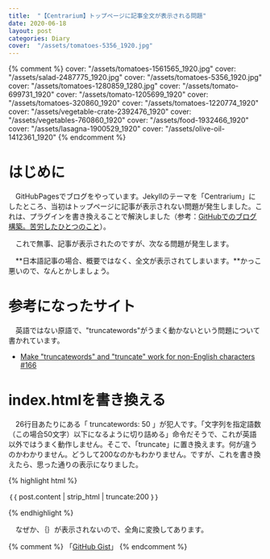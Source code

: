 ```yaml
---
title:  "【Centrarium】トップページに記事全文が表示される問題"
date: 2020-06-18
layout: post
categories: Diary
cover:  "/assets/tomatoes-5356_1920.jpg"
---
```

{% comment %}
cover:  "/assets/tomatoes-1561565_1920.jpg"
cover:  "/assets/salad-2487775_1920.jpg"
cover:  "/assets/tomatoes-5356_1920.jpg"
cover:  "/assets/tomatoes-1280859_1280.jpg"
cover:  "/assets/tomato-699731_1920"
cover:  "/assets/tomato-1205699_1920"
cover:  "/assets/tomatoes-320860_1920"
cover:  "/assets/tomatoes-1220774_1920"
cover:  "/assets/vegetable-crate-2392476_1920"
cover:  "/assets/vegetables-760860_1920"
cover:  "/assets/food-1932466_1920"
cover:  "/assets/lasagna-1900529_1920"
cover:  "/assets/olive-oil-1412361_1920"
{% endcomment %}


# はじめに
　GitHubPagesでブログをやっています。Jekyllのテーマを「Centrarium」にしたところ、当初はトップページに記事が表示されない問題が発生しました。これは、プラグインを書き換えることで解決しました（参考：[GitHubでのブログ構築。苦労したひとつのこと](https://hoiko-takahashi.github.io/hoiko-blog/diary/2020/06/17/My-Blog-is-started.html)）。

　これで無事、記事が表示されたのですが、次なる問題が発生します。

　**日本語記事の場合、概要ではなく、全文が表示されてしまいます。**かっこ悪いので、なんとかしましょう。

# 参考になったサイト
　英語ではない原語で、"truncatewords"がうまく動かないという問題について書かれています。

* [Make "truncatewords" and "truncate" work for non-English characters #166](https://github.com/Shopify/liquid/issues/166)  

# index.htmlを書き換える
　26行目あたりにある「 truncatewords: 50 」が犯人です。「文字列を指定語数（この場合50文字）以下になるように切り詰める」命令だそうで、これが英語以外ではうまく動作しません。そこで、「truncate」に置き換えます。何が違うのかわかりません。どうして200なのかもわかりません。ですが、これを書き換えたら、思った通りの表示になりました。

{% highlight html %}
<section class="post-excerpt" itemprop="description">
<!-- p>｛｛ post.content | strip_html | truncatewords: 50 ｝｝</p -->
<p>｛｛ post.content | strip_html | truncate:200 ｝｝</p>
</section>
{% endhighlight %}

　なぜか、｛｝が表示されないので、全角に変換してあります。

{% comment %}
「[GitHub Gist](https://gist.github.com/)」
{% endcomment %}
